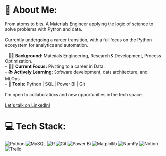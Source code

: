 # 💫 About Me:
From atoms to bits. A Materials Engineer applying the logic of science to solve problems with Python and data.<br><br>Currently undergoing a career transition, with a full focus on the Python ecosystem for analytics and automation.<br><br>- 👨‍🔬 **Background:** Materials Engineering, Research & Development, Process Optimization.<br>- 👨‍💻 **Current Focus:** Pivoting to a career in Data.<br>- 📚 **Actively Learning:** Software development, data architecture, and MLOps.<br>- 🔧 **Tools:** Python | SQL | Power BI | Git<br><br>I'm open to collaborations and new opportunities in the tech space.<br><br>[Let's talk on LinkedIn!](https://www.linkedin.com/in/vagner-medeiros-3a6993285/)

# 💻 Tech Stack:
![Python](https://img.shields.io/badge/python-3670A0?style=for-the-badge&logo=python&logoColor=ffdd54) ![MySQL](https://img.shields.io/badge/mysql-4479A1.svg?style=for-the-badge&logo=mysql&logoColor=white) ![R](https://img.shields.io/badge/r-%23276DC3.svg?style=for-the-badge&logo=r&logoColor=white) ![Git](https://img.shields.io/badge/git-%23F05033.svg?style=for-the-badge&logo=git&logoColor=white) ![Power Bi](https://img.shields.io/badge/power_bi-F2C811?style=for-the-badge&logo=powerbi&logoColor=black) ![Matplotlib](https://img.shields.io/badge/Matplotlib-%23ffffff.svg?style=for-the-badge&logo=Matplotlib&logoColor=black) ![NumPy](https://img.shields.io/badge/numpy-%23013243.svg?style=for-the-badge&logo=numpy&logoColor=white) ![Notion](https://img.shields.io/badge/Notion-%23000000.svg?style=for-the-badge&logo=notion&logoColor=white) ![Trello](https://img.shields.io/badge/Trello-%23026AA7.svg?style=for-the-badge&logo=Trello&logoColor=white)
